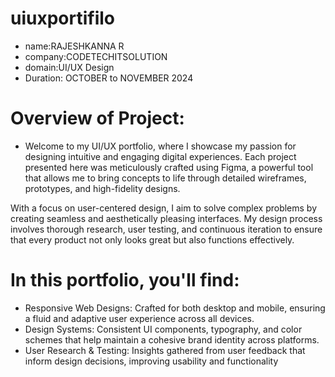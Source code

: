# uiuxportifilo

* name:RAJESHKANNA R
* company:CODETECHITSOLUTION
* domain:UI/UX Design
* Duration: OCTOBER to NOVEMBER 2024

# Overview of Project:

* Welcome to my UI/UX portfolio, where I showcase my passion for designing intuitive and engaging digital experiences. Each project presented here was meticulously crafted using Figma, a powerful tool that allows me to bring concepts to life through detailed wireframes, prototypes, and high-fidelity designs.

With a focus on user-centered design, I aim to solve complex problems by creating seamless and aesthetically pleasing interfaces. My design process involves thorough research, user testing, and continuous iteration to ensure that every product not only looks great but also functions effectively.

# In this portfolio, you'll find:

* Responsive Web Designs: Crafted for both desktop and mobile, ensuring a fluid and adaptive user experience across all devices.
* Design Systems: Consistent UI components, typography, and color schemes that help maintain a cohesive brand identity across platforms.
* User Research & Testing: Insights gathered from user feedback that inform design decisions, improving usability and functionality
